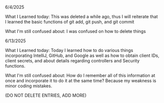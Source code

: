 6/4/2025

What I Learned today:
This was deleted a while ago, thus I will reiterate that I learned the basic functions of git add, git push, and git commit

What I'm still confused about:
I was confused on how to delete things


6/13/2025

What I Learned today:
Today I learned how to do various things incorporating IntelliJ, GitHub, and Google as well as how to obtain client IDs, client secrets, and about details regarding controllers and Security functions.

What I'm still confused about:
How do I remember all of this information at once and incorporate it to do it at the same time? Because my weakness is minor coding mistakes.



(DO NOT DELETE ENTRIES, ADD MORE)